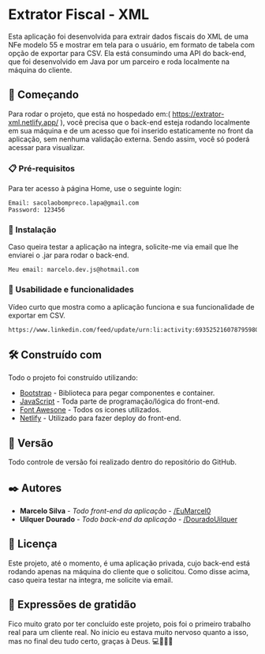 # Extrator Fiscal - XML


Esta aplicação foi desenvolvida para extrair dados fiscais do XML de uma NFe modelo 55 e mostrar em tela para o usuário, em formato de tabela com opção de exportar para CSV. Ela está consumindo uma API do back-end, que foi desenvolvido em Java por um parceiro e roda localmente na máquina do cliente.

## 🚀 Começando

Para rodar o projeto, que está no hospedado em:( https://extrator-xml.netlify.app/ ), você precisa que o back-end esteja rodando localmente em sua máquina e de um acesso que foi inserido estaticamente no front da aplicação, sem nenhuma validação externa. Sendo assim, você só poderá acessar para visualizar.

### 📋 Pré-requisitos

Para ter acesso à página Home, use o seguinte login: 

```
Email: sacolaobompreco.lapa@gmail.com
Password: 123456
```

### 🔧 Instalação

Caso queira testar a aplicação na integra, solicite-me via email que lhe enviarei o .jar para rodar o back-end.

```
Meu email: marcelo.dev.js@hotmail.com
```

### 🎥 Usabilidade e funcionalidades

Vídeo curto que mostra como a aplicação funciona e sua funcionalidade de exportar em CSV.
```
https://www.linkedin.com/feed/update/urn:li:activity:6935252160787959809/
```


## 🛠️ Construído com

Todo o projeto foi construído utilizando:

* [Bootstrap](https://getbootstrap.com/docs/5.2/getting-started/introduction/) - Biblioteca para pegar componentes e container.
* [JavaScript](https://developer.mozilla.org/pt-BR/docs/Web/JavaScript) - Toda parte de programação/lógica do front-end.
* [Font Awesone](https://fontawesome.com/docs) - Todos os icones utilizados.
* [Netlify](https://www.netlify.com/) - Utilizado para fazer deploy do front-end.


## 📌 Versão

Todo controle de versão foi realizado dentro do repositório do GitHub.

## ✒️ Autores

* **Marcelo Silva** - *Todo front-end da aplicação* - [/EuMarcel0](https://github.com/EuMarcel0)
* **Uilquer Dourado** - *Todo back-end da aplicação* - [/DouradoUilquer](https://github.com/DouradoUilquer)

## 📄 Licença

Este projeto, até o momento, é uma aplicação privada, cujo back-end está rodando apenas na máquina do cliente que o solicitou. Como disse acima, caso queira testar na integra, me solicite via email.

## 🎁 Expressões de gratidão

Fico muito grato por ter concluído este projeto, pois foi o primeiro trabalho real para um cliente real.
No inicio eu estava muito nervoso quanto a isso, mas no final deu tudo certo, graças à Deus.
💻🚀😊😊
